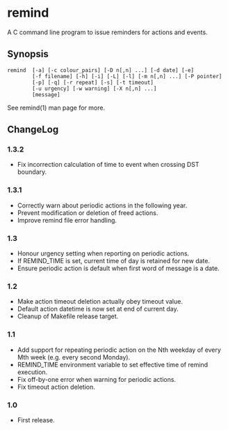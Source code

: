 # remind

A C command line program to issue reminders for actions and events.

## Synopsis

    remind  [-a] [-c colour_pairs] [-D n[,n] ...] [-d date] [-e]
            [-f filename] [-h] [-i] [-L] [-l] [-m n[,n] ...] [-P pointer]
            [-p] [-q] [-r repeat] [-s] [-t timeout]
            [-u urgency] [-w warning] [-X n[,n] ...]
            [message]

See remind(1) man page for more.

## ChangeLog

### 1.3.2

* Fix incorrection calculation of time to event when crossing DST
  boundary.

### 1.3.1

* Correctly warn about periodic actions in the following year.
* Prevent modification or deletion of freed actions.
* Improve remind file error handling.

### 1.3

* Honour urgency setting when reporting on periodic actions.
* If REMIND_TIME is set, current time of day is retained for new date.
* Ensure periodic action is default when first word of message is a date.

### 1.2

* Make action timeout deletion actually obey timeout value.
* Default action datetime is now set at end of current day.
* Cleanup of Makefile release target.

### 1.1

* Add support for repeating periodic action on the Nth weekday of
  every Mth week (e.g. every second Monday).
* REMIND_TIME environment variable to set effective time of remind execution.
* Fix off-by-one error when warning for periodic actions.
* Fix timeout action deletion.

### 1.0

* First release.
